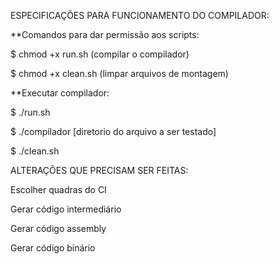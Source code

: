 ESPECIFICAÇÕES PARA FUNCIONAMENTO DO COMPILADOR:

**Comandos para dar permissão aos scripts:

$ chmod +x run.sh (compilar o compilador)

$ chmod +x clean.sh (limpar arquivos de montagem)

**Executar compilador:

$ ./run.sh

$ ./compilador [diretorio do arquivo a ser testado]

$ ./clean.sh

ALTERAÇÕES QUE PRECISAM SER FEITAS:

Escolher quadras do CI

Gerar código intermediário

Gerar código assembly

Gerar código binário